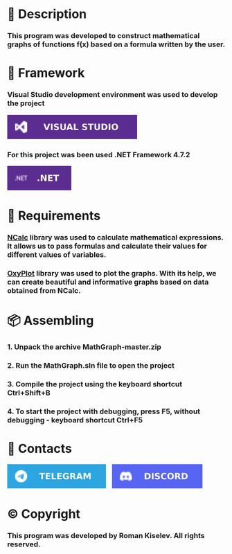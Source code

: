 <h1>📝 Description</h1>
<h3>This program was developed to construct mathematical graphs of functions f(x) based on a formula written by the user.</h3>

<h1>🔨 Framework</h1>
<p>
    <h3>Visual Studio development environment was used to develop the project</h3>
    <a href="https://visualstudio.microsoft.com/downloads/"><img src="https://github.com/Kise1ev/Kise1ev/blob/master/Icons/VisualStudio-Square.svg"/></a>
    <h3>For this project was been used .NET Framework 4.7.2</h3>
    <a href="https://dotnet.microsoft.com/en-us/download/dotnet-framework/net472"><img src="https://github.com/Kise1ev/Kise1ev/blob/master/Icons/CS-Square.svg"/></a>
</p>

<h1>📜 Requirements</h1>
<h3><a href="https://www.nuget.org/packages/NCalc">NCalc</a> library was used to calculate mathematical expressions. It allows us to pass formulas and calculate their values for different values of variables.</h3>
<h3><a href="https://www.nuget.org/packages/OxyPlot">OxyPlot</a> library was used to plot the graphs. With its help, we can create beautiful and informative graphs based on data obtained from NCalc.</h3>

<h1>📦 Assembling</h1>
<h3>1. Unpack the archive MathGraph-master.zip</h3>
<h3>2. Run the MathGraph.sln file to open the project</h3>
<h3>3. Compile the project using the keyboard shortcut Ctrl+Shift+B</h3>
<h3>4. To start the project with debugging, press F5, without debugging - keyboard shortcut Ctrl+F5</h3>

<h1>💬 Contacts</h1>
<p>
    <a href="https://t.me/kisxlka"><img src="https://github.com/Kise1ev/Kise1ev/blob/master/Icons/Telegram-Square.svg" style="margin-right: 10px;"/></a>
    <a href="https://discordapp.com/users/1013231151177023559"><img src="https://github.com/Kise1ev/Kise1ev/blob/master/Icons/Discord-Square.svg" style="margin-right: 10px;"/></a>
</p>

<h1>©️ Copyright</h1>
<h3>This program was developed by Roman Kiselev. All rights reserved.</h3>
